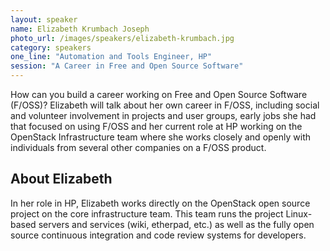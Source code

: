 ```yaml
---
layout: speaker
name: Elizabeth Krumbach Joseph
photo_url: /images/speakers/elizabeth-krumbach.jpg
category: speakers
one_line: "Automation and Tools Engineer, HP"
session: "A Career in Free and Open Source Software"
---
```


How can you build a career working on Free and Open Source Software
(F/OSS)? Elizabeth will talk about her own career in F/OSS, including
social and volunteer involvement in projects and user groups, early
jobs she had that focused on using F/OSS and her current role at HP
working on the OpenStack Infrastructure team where she works closely
and openly with individuals from several other companies on a F/OSS
product.

## About Elizabeth
In her role in HP, Elizabeth works directly on the
OpenStack open source project on the core infrastructure team. This
team runs the project Linux-based servers and services (wiki,
etherpad, etc.) as well as the fully open source continuous
integration and code review systems for developers.
